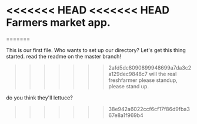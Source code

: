<<<<<<< HEAD
<<<<<<< HEAD
Farmers market app.
=======
=======

This is our first file.
Who wants to set up our directory? Let's get this thing started.
read the readme on the master branch!
>>>>>>> 2afd5dc8090899948699a7da3c2a129dec9848c7
will the real freshfarmer please standup, please stand up.

do you think they'll lettuce?
>>>>>>> 38e942a6022ccf6cf17f86d9fba367e8a1f969b4
